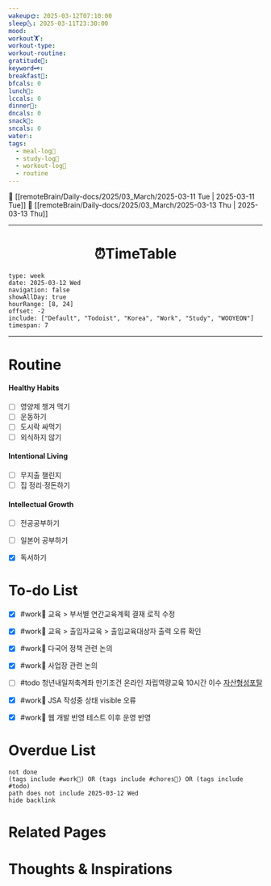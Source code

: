 ```yaml
---
wakeup🌞: 2025-03-12T07:10:00
sleep🌜: 2025-03-11T23:30:00
mood: 
workout🏋️: 
workout-type: 
workout-routine: 
gratitude🙏: 
keyword🗝️: 
breakfast🍳: 
bfcals: 0
lunch🍚: 
lccals: 0
dinner🥗: 
dncals: 0
snack🍬: 
sncals: 0
water💧: 
tags:
  - meal-log📝
  - study-log📓
  - workout-log💪
  - routine
---
```


🔺 [[remoteBrain/Daily-docs/2025/03_March/2025-03-11 Tue | 2025-03-11 Tue]]
🔻 [[remoteBrain/Daily-docs/2025/03_March/2025-03-13 Thu | 2025-03-13 Thu]]
___
<h1> <center>⏰TimeTable </center> </h1>

```gEvent
type: week
date: 2025-03-12 Wed
navigation: false
showAllDay: true
hourRange: [8, 24]
offset: -2
include: ["Default", "Todoist", "Korea", "Work", "Study", "WOOYEON"]
timespan: 7
```

--- 


# Routine 

####  Healthy Habits
- [ ] 영양제 챙겨 먹기
- [ ] 운동하기
- [ ] 도시락 싸먹기 
- [ ] 외식하지 않기 

####  Intentional Living 
- [ ] 무지출 챌린지 
- [ ] 집 정리·정돈하기

#### Intellectual Growth
- [ ] 전공공부하기
- [ ] 일본어 공부하기
- [x] 독서하기



# To-do List

- [x] #work💼 교육 > 부서별 연간교육계획 결재 로직 수정
- [x] #work💼 교육 > 출입자교육 > 출입교육대상자 출력 오류 확인
- [x] #work💼 다국어 정책 관련 논의
- [x] #work💼 사업장 관련 논의
- [ ] #todo 청년내일저축계좌 만기조건 온라인 자립역량교육 10시간 이수 [자산형성포탈](https://hope.welfareinfo.or.kr/)
- [x] #work💼 JSA 작성중 상태 visible 오류
- [x] #work💼 웹 개발 반영 테스트 이후 운영 반영


# Overdue List
```tasks
not done
(tags include #work💼) OR (tags include #chores🧺) OR (tags include #todo)
path does not include 2025-03-12 Wed
hide backlink
```

# Related Pages



# Thoughts & Inspirations

